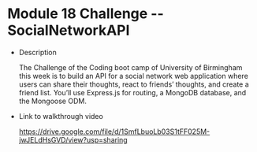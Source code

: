 # Module 18 Challenge -- SocialNetworkAPI

* Description

  The Challenge of the Coding boot camp of University of Birmingham this week is to build an API for a social network web application where users can share their thoughts, react to friends’ thoughts, and create a friend list. You’ll use Express.js for routing, a MongoDB database, and the Mongoose ODM.
* Link to walkthrough video

    https://drive.google.com/file/d/1SmfLbuoLb03S1tFF025M-jwJELdHsGVD/view?usp=sharing


